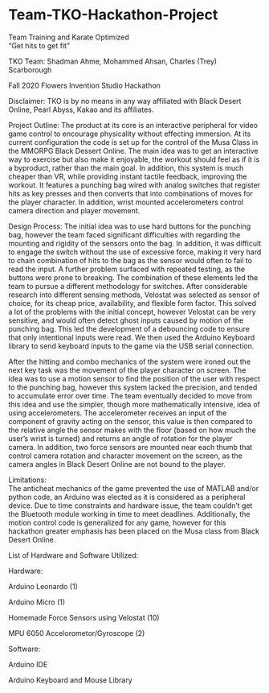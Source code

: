 # Team-TKO-Hackathon-Project
Team Training and Karate Optimized  
“Get hits to get fit” 
 

TKO Team: 
Shadman Ahme, Mohammed Ahsan, Charles (Trey) Scarborough  

Fall 2020 Flowers Invention Studio Hackathon 

Disclaimer: TKO is by no means in any way affiliated with Black Desert Online, Pearl Abyss, Kakao and its affiliates.  


Project Outline: 
The product at its core is an interactive peripheral for video game control to encourage physicality without effecting immersion. At its current configuration the code is set up for the control of the Musa Class in the MMORPG Black Dessert Online. The main idea was to get an interactive way to exercise but also make it enjoyable, the workout should feel as if it is a byproduct, rather than the main goal. In addition, this system is much cheaper than VR, while providing instant tactile feedback, improving the workout.  It features a punching bag wired with analog switches that register hits as key presses and then converts that into combinations of moves for the player character. In addition, wrist mounted accelerometers control camera direction and player movement.  

Design Process: 
The initial idea was to use hard buttons for the punching bag, however the team faced significant difficulties with regarding the mounting and rigidity of the sensors onto the bag. In addition, it was difficult to engage the switch without the use of excessive force, making it very hard to chain combination of hits to the bag as the sensor would often to fail to read the input.  A further problem surfaced with repeated testing, as the buttons were prone to breaking. The combination of these elements led the team to pursue a different methodology for switches. After considerable research into different sensing methods, Velostat was selected as sensor of choice, for its cheap price, availability, and flexible form factor. This solved a lot of the problems with the initial concept, however Velostat can be very sensitive, and would often detect ghost inputs caused by motion of the punching bag. This led the development of a debouncing code to ensure that only intentional inputs were read. We then used the Arduino Keyboard library to send keyboard inputs to the game via the USB serial connection.  

After the hitting and combo mechanics of the system were ironed out the next key task was the movement of the player character on screen. The idea was to use a motion sensor to find the position of the user with respect to the punching bag, however this system lacked the precision, and tended to accumulate error over time. The team eventually decided to move from this idea and use the simpler, though more mathematically intensive, idea of using accelerometers. The accelerometer receives an input of the component of gravity acting on the sensor, this value is then compared to the relative angle the sensor makes with the floor (based on how much the user’s wrist is turned) and returns an angle of rotation for the player camera. In addition, two force sensors are mounted near each thumb that control camera rotation and character movement on the screen, as the camera angles in Black Desert Online are not bound to the player.  

Limitations:   
The anticheat mechanics of the game prevented the use of MATLAB and/or python code, an Arduino was elected as it is considered as a peripheral device. Due to time constraints and hardware issue, the team couldn’t get the Bluetooth module working in time to meet deadlines. Additionally, the motion control code is generalized for any game, however for this hackathon greater emphasis has been placed on the Musa class from Black Desert Online.  

List of Hardware and Software Utilized: 

Hardware: 

  Arduino Leonardo (1) 

  Arduino Micro (1) 

  Homemade Force Sensors using Velostat (10) 

  MPU 6050 Accelorometor/Gyroscope (2) 

Software: 
  
  Arduino IDE  

  Arduino Keyboard and Mouse Library 
